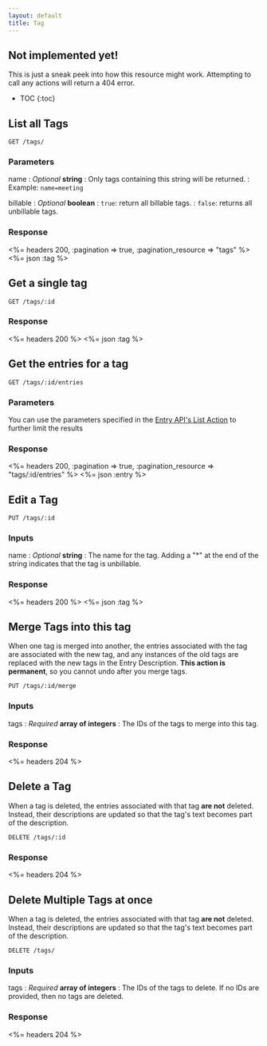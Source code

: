 ```yaml
---
layout: default
title: Tag
---
```


<div class="note warning sticky">
  <h2>Not implemented yet!</h2>
  <p>This is just a sneak peek into how this resource might work. Attempting to call any actions will return a 404 error.</p>
</div>

* TOC
{:toc}

## List all Tags

~~~
GET /tags/
~~~

### Parameters

name
: *Optional* **string**
: Only tags containing this string will be returned.
: Example: `name=meeting`

billable
: *Optional* **boolean**
: `true`: return all billable tags.
: `false`: returns all unbillable tags.

### Response

<%= headers 200, :pagination => true, :pagination_resource => "tags" %>
<%= json :tag %>

## Get a single tag

~~~
GET /tags/:id
~~~

### Response

<%= headers 200 %>
<%= json :tag %>

## Get the entries for a tag

~~~
GET /tags/:id/entries
~~~

### Parameters

You can use the parameters specified in the [Entry API's List Action](/entries/index.html#list) to further limit the results

### Response

<%= headers 200, :pagination => true, :pagination_resource => "tags/:id/entries" %>
<%= json :entry %>

## Edit a Tag

~~~
PUT /tags/:id
~~~

### Inputs

name
: *Optional* **string**
: The name for the tag. Adding a "*" at the end of the string indicates that the tag is unbillable.

### Response

<%= headers 200 %>
<%= json :tag %>

## Merge Tags into this tag

When one tag is merged into another, the entries associated with the tag are associated with the new tag, and any instances of the old tags are replaced with the new tags in the Entry Description. **This action is permanent**, so you cannot undo after you merge tags.

~~~
PUT /tags/:id/merge
~~~

### Inputs

tags
: *Required* **array of integers**
: The IDs of the tags to merge into this tag.

### Response

<%= headers 204 %>

## Delete a Tag

When a tag is deleted, the entries associated with that tag **are not** deleted. Instead, their descriptions are updated so that the tag's text becomes part of the description.

~~~
DELETE /tags/:id
~~~

### Response

<%= headers 204 %>

## Delete Multiple Tags at once

When a tag is deleted, the entries associated with that tag **are not** deleted. Instead, their descriptions are updated so that the tag's text becomes part of the description.

~~~
DELETE /tags/
~~~

### Inputs

tags
: *Required* **array of integers**
: The IDs of the tags to delete. If no IDs are provided, then no tags are deleted.

### Response

<%= headers 204 %>
